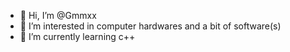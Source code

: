 - 👋 Hi, I’m @Gmmxx
- 👀 I’m interested in computer hardwares and a bit of software(s)
- 🌱 I’m currently learning c++
